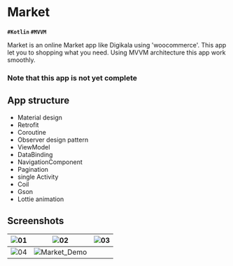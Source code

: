 # Market

**`#Kotlin` `#MVVM`**

Market is an online Market app like Digikala using 'woocommerce'. This app let you to shopping what you need.
Using MVVM architecture this app work smoothly.

### **Note that this app is not yet complete**

## App structure
- Material design
- Retrofit
- Coroutine
- Observer design pattern
- ViewModel
- DataBinding
- NavigationComponent
- Pagination
- single Activity
- Coil
- Gson
- Lottie animation


## Screenshots
| ![01](https://user-images.githubusercontent.com/68108209/104840026-201fc580-58da-11eb-81bd-739cacb80f97.jpg) | ![02](https://user-images.githubusercontent.com/68108209/104840029-21e98900-58da-11eb-8429-9ff2ad3a161e.jpg) | ![03](https://user-images.githubusercontent.com/68108209/104840032-23b34c80-58da-11eb-901b-4314bef08997.jpg) |
|---|---|---|
| ![04](https://user-images.githubusercontent.com/68108209/104840033-257d1000-58da-11eb-92a0-960bdb9a6006.jpg) | ![Market_Demo](https://user-images.githubusercontent.com/68108209/104840036-29a92d80-58da-11eb-9f82-01ea2fdd4afa.gif) |








